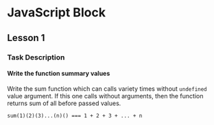 # JavaScript Block

## Lesson 1

### Task Description

#### Write the function summary values

Write the sum function which can calls variety times without ```undefined``` value argument.
If this one calls without arguments, then the function returns sum of all before passed values.

```
sum(1)(2)(3)...(n)() === 1 + 2 + 3 + ... + n
```